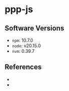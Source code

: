 # ppp-js

## Software Versions

- `npm`: 10.7.0
- `node`: v20.15.0
- `nvm`: 0.39.7

## References

- [NPM]: Node 
- 
